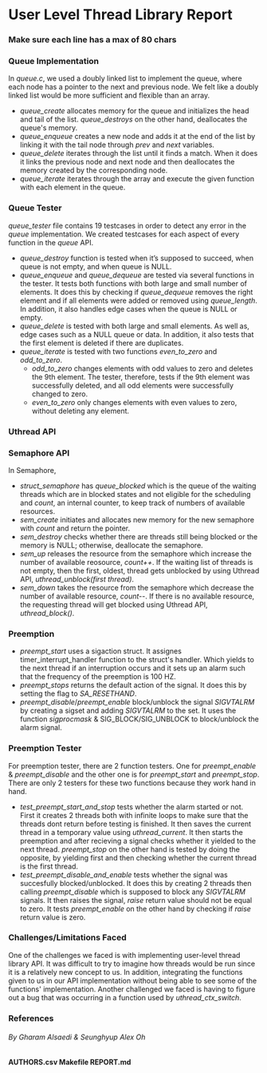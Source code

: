 # User Level Thread Library Report

### Make sure each line has a max of 80 chars
### Queue Implementation
In *queue.c*, we used a doubly linked list to implement the queue, where each node has a pointer to the next and previous node. We felt like a doubly linked list would be more sufficient and flexible than an array.
- *queue_create* allocates memory for the queue and initializes the head and tail of the list. *queue_destroys* on the other hand, deallocates the queue's memory.
- *queue_enqueue* creates a new node and adds it at the end of the list by linking it with the tail node through *prev* and *next* variables.
- *queue_delete* iterates through the list until it finds a match. When it does it links the previous node and next node and then deallocates the memory created by the corresponding node.
- *queue_iterate* iterates through the array and execute the given function with each element in the queue.
### Queue Tester
*queue_tester* file contains 19 testcases in order to detect any error in the *queue* implementation. We created testcases for each aspect of every function in the *queue* API.
- *queue_destroy* function is tested when it’s supposed to succeed, when queue is not empty, and when queue is NULL.
- *queue_enqueue* and *queue_dequeue* are tested via several functions in the tester. It tests both functions with both large and small number of elements. It does this by checking if *queue_dequeue* removes the right element and if all elements were added or removed using *queue_length*. In addition, it also handles edge cases when the queue is NULL or empty.
- *queue_delete* is tested with both large and small elements. As well as, edge cases such as a NULL queue or data. In addition, it also tests that the first element is deleted if there are duplicates.
- *queue_iterate* is tested with two functions *even_to_zero* and *odd_to_zero*. 
    - *odd_to_zero* changes elements with odd values to zero and deletes the 9th element. The tester, therefore, tests if the 9th element was successfully deleted, and all odd elements were successfully changed to zero.
    - *even_to_zero* only changes elements with even values to zero, without deleting any element.

### Uthread API

### Semaphore API
In Semaphore, 
- *struct_semaphore* has *queue_blocked* which is the queue of the waiting threads which are in blocked states and not eligible for the scheduling and *count*, an internal counter, to keep track of numbers of available resources.
- *sem_create* initiates and allocates new memory for the new semaphore with *count* and return the pointer.
- *sem_destroy* checks whether there are threads still being blocked or the memory is NULL; otherwise, deallocate the semaphore.
- *sem_up* releases the resource from the semaphore which increase the number of available reosource, *count++*. If the waiting list of threads is not empty, then the first, oldest, thread gets unblocked by using Uthread API, *uthread_unblock(first thread)*.
- *sem_down* takes the resource from the semaphore which decrease the number of available resource, *count--*. If there is no available resource, the requesting thread will get blocked using Uthread API, *uthread_block()*.

### Preemption
- *preempt_start* uses a sigaction struct. It assignes timer_interrupt_handler function to the struct's handler. Which yields to the next thread if an interruption occurs and it sets up an alarm such that the frequency of the preemption is 100 HZ. 
- *preempt_stops* returns the default action of the signal. It does this by setting the flag to *SA_RESETHAND*.
- *preempt_disable*/*preempt_enable* block/unblock the signal *SIGVTALRM* by creating a sigset and adding *SIGVTALRM* to the set. It uses the function *sigprocmask* & SIG_BLOCK/SIG_UNBLOCK to block/unblock the alarm signal.

### Preemption Tester
For preemption tester, there are 2 function testers. One for *preempt_enable* & *preempt_disable* and the other one is for *preempt_start* and *preempt_stop*. There are only 2 testers for these two functions because they work hand in hand. 
- *test_preempt_start_and_stop* tests whether the alarm started or not. First it creates 2 threads both with infinite loops to make sure that the threads dont return before testing is finished. It then saves the current thread in a temporary value using *uthread_current*. It then starts the preemption and after recieving a signal checks whether it yielded to the next thread. *preempt_stop* on the other hand is tested by doing the opposite, by yielding first and then checking whether the current thread is the first thread.
- *test_preempt_disable_and_enable* tests whether the signal was succesfully blocked/unblocked. It does this by creating 2 threads then calling *preempt_disable* which is supposed to block any *SIGVTALRM* signals. It then raises the signal, *raise* return value should not be equal to zero. It tests *preempt_enable* on the other hand by checking if *raise* return value is zero.

### Challenges/Limitations Faced
One of the challenges we faced is with implementing user-level thread library API. It was difficult to try to imagine how threads would be run since it is a relatively new concept to us. In addition, integrating the functions given to us in our API implementation without being able to see some of the functions' implementation. Another challenged we faced is having to figure out a bug that was occurring in a function used by *uthread_ctx_switch*.
  
### References

###### By *Gharam Alsaedi* & *Seunghyup Alex Oh*

####  AUTHORS.csv Makefile REPORT.md


